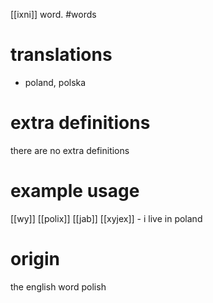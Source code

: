 [[ixni]] word.
#words
# translations
- poland, polska
# extra definitions
there are no extra definitions
# example usage
[[wy]] [[polix]] [[jab]] [[xyjex]] - i live in poland
# origin
the english word polish
